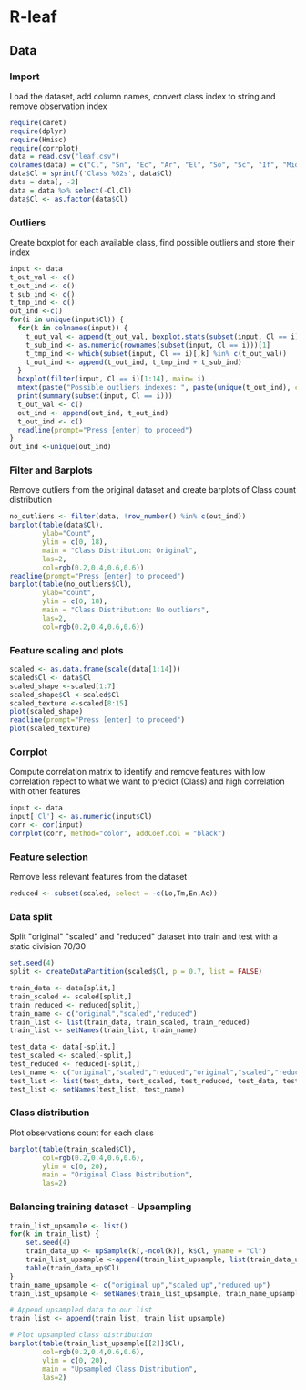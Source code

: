# R-leaf

## Data

### Import 

Load the dataset, add column names, convert class index to string and remove observation index

```R
require(caret)
require(dplyr)
require(Hmisc)
require(corrplot)
data = read.csv("leaf.csv")
colnames(data) = c("Cl", "Sn", "Ec", "Ar", "El", "So", "Sc", "If", "Mid", "Lo", "Ai", "Ac", "Sm", "Tm", "Un", "En")
data$Cl = sprintf('Class %02s', data$Cl)
data = data[, -2]
data = data %>% select(-Cl,Cl)
data$Cl <- as.factor(data$Cl)
```
### Outliers

Create boxplot for each available class, find possible outliers and store their index

```R
input <- data
t_out_val <- c()
t_out_ind <- c()
t_sub_ind <- c()
t_tmp_ind <- c()
out_ind <-c()
for(i in unique(input$Cl)) {
  for(k in colnames(input)) {
    t_out_val <- append(t_out_val, boxplot.stats(subset(input, Cl == i)[,k])$out)
    t_sub_ind <- as.numeric(rownames(subset(input, Cl == i)))[1]
    t_tmp_ind <- which(subset(input, Cl == i)[,k] %in% c(t_out_val))
    t_out_ind <- append(t_out_ind, t_tmp_ind + t_sub_ind)
  }
  boxplot(filter(input, Cl == i)[1:14], main= i)
  mtext(paste("Possible outliers indexes: ", paste(unique(t_out_ind), collapse = ", ")))
  print(summary(subset(input, Cl == i)))
  t_out_val <- c()
  out_ind <- append(out_ind, t_out_ind)
  t_out_ind <- c()
  readline(prompt="Press [enter] to proceed")
}
out_ind <-unique(out_ind)
```

### Filter and Barplots

Remove outliers from the original dataset and create barplots of Class count distribution

```R
no_outliers <- filter(data, !row_number() %in% c(out_ind))
barplot(table(data$Cl),
        ylab="Count",
        ylim = c(0, 18),
        main = "Class Distribution: Original",
        las=2,
        col=rgb(0.2,0.4,0.6,0.6))
readline(prompt="Press [enter] to proceed")
barplot(table(no_outliers$Cl),
        ylab="count",
        ylim = c(0, 18),
        main = "Class Distribution: No outliers",
        las=2,
        col=rgb(0.2,0.4,0.6,0.6))
```

### Feature scaling and plots

```R
scaled <- as.data.frame(scale(data[1:14]))
scaled$Cl <- data$Cl
scaled_shape <-scaled[1:7]
scaled_shape$Cl <-scaled$Cl
scaled_texture <-scaled[8:15]
plot(scaled_shape)
readline(prompt="Press [enter] to proceed")
plot(scaled_texture)
```

### Corrplot

Compute correlation matrix to identify and remove features with low correlation repect to what we want to predict (Class) and high correlation with other features

```R
input <- data
input['Cl'] <- as.numeric(input$Cl)
corr <- cor(input)
corrplot(corr, method="color", addCoef.col = "black")
```

### Feature selection

Remove less relevant features from the dataset

```R
reduced <- subset(scaled, select = -c(Lo,Tm,En,Ac))
```

### Data split

Split "original" "scaled" and "reduced" dataset into train and test with a static division 70/30

```R
set.seed(4)
split <- createDataPartition(scaled$Cl, p = 0.7, list = FALSE)

train_data <- data[split,]
train_scaled <- scaled[split,]
train_reduced <- reduced[split,]
train_name <- c("original","scaled","reduced")
train_list <- list(train_data, train_scaled, train_reduced)
train_list <- setNames(train_list, train_name)

test_data <- data[-split,]
test_scaled <- scaled[-split,]
test_reduced <- reduced[-split,]
test_name <- c("original","scaled","reduced","original","scaled","reduced")
test_list <- list(test_data, test_scaled, test_reduced, test_data, test_scaled, test_reduced)
test_list <- setNames(test_list, test_name)
```

### Class distribution

Plot observations count for each class

```R
barplot(table(train_scaled$Cl),
        col=rgb(0.2,0.4,0.6,0.6),
        ylim = c(0, 20),
        main = "Original Class Distribution",
        las=2)
```

### Balancing training dataset - Upsampling

```R
train_list_upsample <- list()
for(k in train_list) {
    set.seed(4)
    train_data_up <- upSample(k[,-ncol(k)], k$Cl, yname = "Cl")
    train_list_upsample <-append(train_list_upsample, list(train_data_up))
    table(train_data_up$Cl)
}
train_name_upsample <- c("original up","scaled up","reduced up")
train_list_upsample <- setNames(train_list_upsample, train_name_upsample)

# Append upsampled data to our list
train_list <- append(train_list, train_list_upsample)

# Plot upsampled class distribution
barplot(table(train_list_upsample[[2]]$Cl),
        col=rgb(0.2,0.4,0.6,0.6),
        ylim = c(0, 20),
        main = "Upsampled Class Distribution",
        las=2)
```
